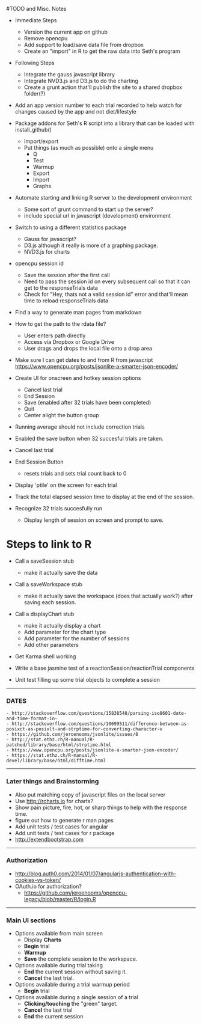 #TODO and Misc. Notes

- Immediate Steps
	- Version the current app on github
	- Remove opencpu
	- Add support to load/save data file from dropbox
	- Create an "import" in R to get the raw data into Seth's program
- Following Steps
	- Integrate the gauss javascript library
	- Integrate NVD3.js and D3.js to do the charting 
	- Create a grunt action that'll publish the site to a shared dropbox folder(?)

- Add an app version number to each trial recorded to help watch for changes caused by the app and not diet/lifestyle

- Package addons for Seth's R script into a library that can be loaded with install_github()
	- Import/export
	- Put things (as much as possible) onto a single menu
		- Q
		- Test
		- Warmup
		- Export
		- Import
		- Graphs

- Automate starting and linking R server to the development environment
	- Some sort of grunt command to start up the server? 
	- include special url in javascript (development) environment

- Switch to using a different statistics package
	- Gauss for javascript?
	- D3.js although it really is more of a graphing package. 
	- NVD3.js for charts

- opencpu session id
	- Save the session after the first call
	- Need to pass the session id on every subsequent call so that it can get to the responseTrials data
	- Check for "Hey, thats not a valid session id" error and that'll mean time to reload responseTrials data

- Find a way to generate man pages from markdown

- How to get the path to the rdata file? 
	- User enters path directly
	- Access via Dropbox or Google Drive
	- User drags and drops the local file onto a drop area

- Make sure I can get dates to and from R from javascript 
https://www.opencpu.org/posts/jsonlite-a-smarter-json-encoder/

- Create UI for onscreen and hotkey session options
	- Cancel last trial
	- End Session
	- Save (enabled after 32 trials have been completed)
	- Quit
	- Center alight the button group

- Running average should not include correction trials
- Enabled the save button when 32 succesful trials are taken. 
- Cancel last trial
- End Session Button
	- resets trials and sets trial count back to 0

- Display 'ptile' on the screen for each trial
- Track the total elapsed session time to display at the end of the session. 

- Recognize 32 trials succesfully run
	- Display length of session on screen and prompt to save. 

# Steps to link to R
- Call a saveSession stub
	- make it actually save the data
- Call a saveWorkspace stub
	- make it actually save the workspace (does that actually work?) after saving each session. 
- Call a displayChart stub
	- make it actually display a chart
	- Add parameter for the chart type
	- Add parameter for the number of sessions
	- Add other parameters

- Get Karma shell working
- Write a base jasmine test of a reactionSession/reactionTrial components
- Unit test filling up some trial objects to complete a session

---
### DATES
	- http://stackoverflow.com/questions/15838548/parsing-iso8601-date-and-time-format-in-
	- http://stackoverflow.com/questions/10699511/difference-between-as-posixct-as-posixlt-and-strptime-for-converting-character-v
	- https://github.com/jeroenooms/jsonlite/issues/8
	- http://stat.ethz.ch/R-manual/R-patched/library/base/html/strptime.html
	- https://www.opencpu.org/posts/jsonlite-a-smarter-json-encoder/
	- https://stat.ethz.ch/R-manual/R-devel/library/base/html/difftime.html

---
### Later things and Brainstorming

- Also put matching copy of javascript files on the local server
- Use http://rcharts.io for charts?
- Show pain picture, fire, hot, or sharp things to help with the response time. 
- figure out how to generate r man pages
- Add unit tests / test cases for angular
- Add unit tests / test cases for r package
- http://extendbootstrap.com

---
### Authorization
- http://blog.auth0.com/2014/01/07/angularjs-authentication-with-cookies-vs-token/
- OAuth.io for authorization? 
	- https://github.com/jeroenooms/opencpu-legacy/blob/master/R/login.R

---
### Main UI sections

- Options available from main screen	
	- Display **Charts**
	- **Begin** trial
	- **Warmup** 
	- **Save** the complete session to the workspace.
- Options available during trial taking
	- **End** the current session without saving it.
	- **Cancel** the last trial. 
- Options available during a trial warmup period
    - **Begin** trial
- Options available during a single session of a trial
	- **Clicking/touching** the "green" target.
	- **Cancel** the last trial
	- **End** the current session
